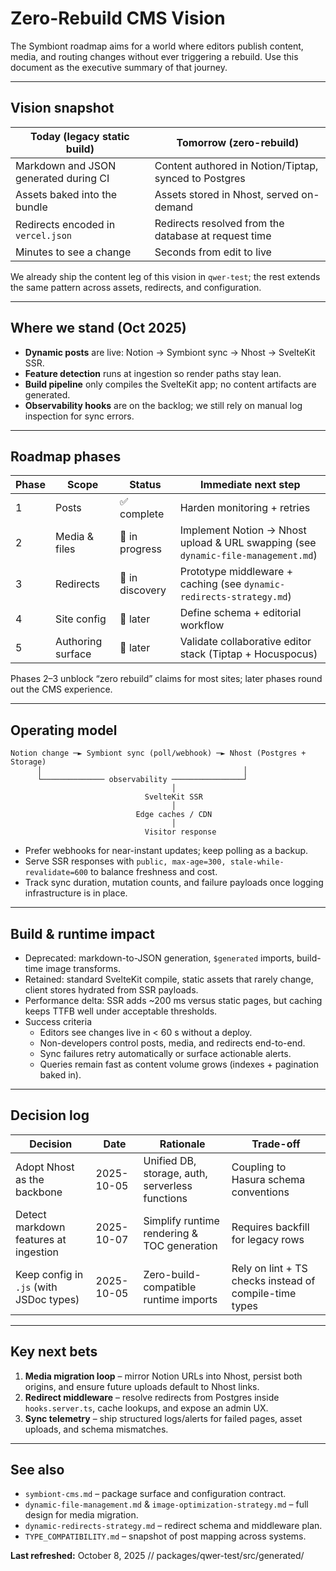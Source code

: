 # Zero-Rebuild CMS Vision

The Symbiont roadmap aims for a world where editors publish content, media, and routing changes without ever triggering a rebuild. Use this document as the executive summary of that journey.

---

## Vision snapshot

| Today (legacy static build) | Tomorrow (zero-rebuild) |
|-----------------------------|-------------------------|
| Markdown and JSON generated during CI | Content authored in Notion/Tiptap, synced to Postgres |
| Assets baked into the bundle | Assets stored in Nhost, served on-demand |
| Redirects encoded in `vercel.json` | Redirects resolved from the database at request time |
| Minutes to see a change | Seconds from edit to live |

We already ship the content leg of this vision in `qwer-test`; the rest extends the same pattern across assets, redirects, and configuration.

---

## Where we stand (Oct 2025)

- **Dynamic posts** are live: Notion → Symbiont sync → Nhost → SvelteKit SSR.
- **Feature detection** runs at ingestion so render paths stay lean.
- **Build pipeline** only compiles the SvelteKit app; no content artifacts are generated.
- **Observability hooks** are on the backlog; we still rely on manual log inspection for sync errors.

---

## Roadmap phases

| Phase | Scope | Status | Immediate next step |
|-------|-------|--------|---------------------|
| 1 | Posts | ✅ complete | Harden monitoring + retries |
| 2 | Media & files | 🚧 in progress | Implement Notion → Nhost upload & URL swapping (see `dynamic-file-management.md`) |
| 3 | Redirects | 🚧 in discovery | Prototype middleware + caching (see `dynamic-redirects-strategy.md`) |
| 4 | Site config | 🔮 later | Define schema + editorial workflow |
| 5 | Authoring surface | 🔮 later | Validate collaborative editor stack (Tiptap + Hocuspocus) |

Phases 2–3 unblock “zero rebuild” claims for most sites; later phases round out the CMS experience.

---

## Operating model

```
Notion change ─► Symbiont sync (poll/webhook) ─► Nhost (Postgres + Storage)
      │                                             │
      └────────────── observability ────────────────┘
                                    │
                              SvelteKit SSR
                                    │
                            Edge caches / CDN
                                    │
                              Visitor response
```

- Prefer webhooks for near-instant updates; keep polling as a backup.
- Serve SSR responses with `public, max-age=300, stale-while-revalidate=600` to balance freshness and cost.
- Track sync duration, mutation counts, and failure payloads once logging infrastructure is in place.

---

## Build & runtime impact

- Deprecated: markdown-to-JSON generation, `$generated` imports, build-time image transforms.
- Retained: standard SvelteKit compile, static assets that rarely change, client stores hydrated from SSR payloads.
- Performance delta: SSR adds ~200 ms versus static pages, but caching keeps TTFB well under acceptable thresholds.
- Success criteria
  - Editors see changes live in < 60 s without a deploy.
  - Non-developers control posts, media, and redirects end-to-end.
  - Sync failures retry automatically or surface actionable alerts.
  - Queries remain fast as content volume grows (indexes + pagination baked in).

---

## Decision log

| Decision | Date | Rationale | Trade-off |
|----------|------|-----------|-----------|
| Adopt Nhost as the backbone | 2025-10-05 | Unified DB, storage, auth, serverless functions | Coupling to Hasura schema conventions |
| Detect markdown features at ingestion | 2025-10-07 | Simplify runtime rendering & TOC generation | Requires backfill for legacy rows |
| Keep config in `.js` (with JSDoc types) | 2025-10-05 | Zero-build-compatible runtime imports | Rely on lint + TS checks instead of compile-time types |

---

## Key next bets

1. **Media migration loop** – mirror Notion URLs into Nhost, persist both origins, and ensure future uploads default to Nhost links.
2. **Redirect middleware** – resolve redirects from Postgres inside `hooks.server.ts`, cache lookups, and expose an admin UX.
3. **Sync telemetry** – ship structured logs/alerts for failed pages, asset uploads, and schema mismatches.

---

## See also

- `symbiont-cms.md` – package surface and configuration contract.
- `dynamic-file-management.md` & `image-optimization-strategy.md` – full design for media migration.
- `dynamic-redirects-strategy.md` – redirect schema and middleware plan.
- `TYPE_COMPATIBILITY.md` – snapshot of post mapping across systems.

**Last refreshed:** October 8, 2025
// packages/qwer-test/src/generated/
